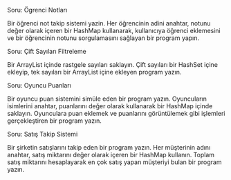 Soru: Ögrenci Notları

Bir öğrenci not takip sistemi yazin. 
Her öğrencinin adini anahtar, notunu değer olarak içeren bir 
HashMap kullanarak, kullanıcıya öğrenci eklemesini ve bir öğrencinin 
notunu sorgulamasını sağlayan bir program yapın.

Soru: Çift Sayıları Filtreleme

Bir ArrayList içinde rastgele sayıları saklayın. 
Çift sayıları bir HashSet içine ekleyip, tek sayıları bir
ArrayList içine ekleyen program yazın.

Soru: Oyuncu Puanları

Bir oyuncu puan sistemini simüle eden bir program yazın. 
Oyuncuların isimlerini anahtar, puanlarını değer olarak kullanarak 
bir HashMap içinde saklayın. Oyunculara puan eklemek ve
puanlarını görüntülemek gibi işlemleri gerçekleştiren bir program yazın.

Soru: Satış Takip Sistemi

Bir şirketin satışlarını takip eden bir program yazın. Her müşterinin adını anahtar, satış miktarını değer olarak içeren bir HashMap kullanın.
Toplam satış miktarını hesaplayarak en çok satış yapan müşteriyi bulan bir program yazın.